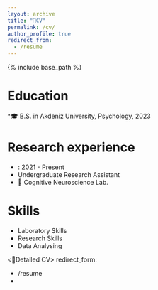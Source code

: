 ```yaml
---
layout: archive
title: "📜CV"
permalink: /cv/
author_profile: true
redirect_from:
  - /resume
---
```


{% include base_path %}

Education
======
*🎓 B.S. in Akdeniz University, Psychology, 2023


Research experience
======
* : 2021 - Present 
 * Undergraduate Research Assistant
  * 🥼 Cognitive Neuroscience Lab.
 
  
Skills
======
* Laboratory Skills
* Research Skills
* Data Analysing


<📜Detailed CV>
 redirect_form: 
  - /resume
- 
